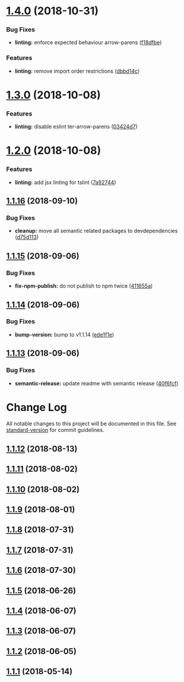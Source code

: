 # [1.4.0](https://github.com/vicinity/eslint-config-vcx/compare/v1.3.0...v1.4.0) (2018-10-31)


### Bug Fixes

* **linting:** enforce expected behaviour arrow-parens ([f18dfbe](https://github.com/vicinity/eslint-config-vcx/commit/f18dfbe))


### Features

* **linting:** remove import order restrictions ([dbbd14c](https://github.com/vicinity/eslint-config-vcx/commit/dbbd14c))

# [1.3.0](https://github.com/vicinity/eslint-config-vcx/compare/v1.2.0...v1.3.0) (2018-10-08)


### Features

* **linting:** disable eslint ter-arrow-parens ([03424d7](https://github.com/vicinity/eslint-config-vcx/commit/03424d7))

# [1.2.0](https://github.com/vicinity/eslint-config-vcx/compare/v1.1.16...v1.2.0) (2018-10-08)


### Features

* **linting:** add jsx linting for tslint ([7a92744](https://github.com/vicinity/eslint-config-vcx/commit/7a92744))

## [1.1.16](https://github.com/vicinity/eslint-config-vcx/compare/v1.1.15...v1.1.16) (2018-09-10)


### Bug Fixes

* **cleanup:** move all semantic related packages to devdependencies ([d75d113](https://github.com/vicinity/eslint-config-vcx/commit/d75d113))

## [1.1.15](https://github.com/vicinity/eslint-config-vcx/compare/v1.1.14...v1.1.15) (2018-09-06)


### Bug Fixes

* **fix-npm-publish:** do not publish to npm twice ([411655a](https://github.com/vicinity/eslint-config-vcx/commit/411655a))

## [1.1.14](https://github.com/vicinity/eslint-config-vcx/compare/v1.1.13...v1.1.14) (2018-09-06)


### Bug Fixes

* **bump-version:** bump to v1.1.14 ([ede1f1e](https://github.com/vicinity/eslint-config-vcx/commit/ede1f1e))

## [1.1.13](https://github.com/vicinity/eslint-config-vcx/compare/v1.1.12...v1.1.13) (2018-09-06)


### Bug Fixes

* **semantic-release:** update readme with semantic release ([40f6fcf](https://github.com/vicinity/eslint-config-vcx/commit/40f6fcf))

# Change Log

All notable changes to this project will be documented in this file. See [standard-version](https://github.com/conventional-changelog/standard-version) for commit guidelines.

<a name="1.1.12"></a>
## [1.1.12](https://github.com/vicinity/eslint-config-vcx/compare/v1.1.11...v1.1.12) (2018-08-13)



<a name="1.1.11"></a>
## [1.1.11](https://github.com/vicinity/eslint-config-vcx/compare/v1.1.9...v1.1.11) (2018-08-02)



<a name="1.1.10"></a>
## [1.1.10](https://github.com/vicinity/eslint-config-vcx/compare/v1.1.9...v1.1.10) (2018-08-02)



<a name="1.1.9"></a>
## [1.1.9](https://github.com/vicinity/eslint-config-vcx/compare/v1.1.8...v1.1.9) (2018-08-01)



<a name="1.1.8"></a>
## [1.1.8](https://github.com/vicinity/eslint-config-vcx/compare/v1.1.6...v1.1.8) (2018-07-31)



<a name="1.1.7"></a>
## [1.1.7](https://github.com/vicinity/eslint-config-vcx/compare/v1.1.6...v1.1.7) (2018-07-31)



<a name="1.1.6"></a>
## [1.1.6](https://github.com/vicinity/eslint-config-vcx/compare/v1.1.5...v1.1.6) (2018-07-30)



<a name="1.1.5"></a>
## [1.1.5](https://github.com/vicinity/eslint-config-vcx/compare/v1.1.2...v1.1.5) (2018-06-26)



<a name="1.1.4"></a>
## [1.1.4](https://github.com/vicinity/eslint-config-vcx/compare/v1.1.2...v1.1.4) (2018-06-07)



<a name="1.1.3"></a>
## [1.1.3](https://github.com/vicinity/eslint-config-vcx/compare/v1.1.2...v1.1.3) (2018-06-07)



<a name="1.1.2"></a>
## [1.1.2](https://github.com/vicinity/eslint-config-vcx/compare/v1.1.1...v1.1.2) (2018-06-05)



<a name="1.1.1"></a>
## [1.1.1](https://github.com/vicinity/eslint-config-vcx/compare/1.1.0...1.1.1) (2018-05-14)
